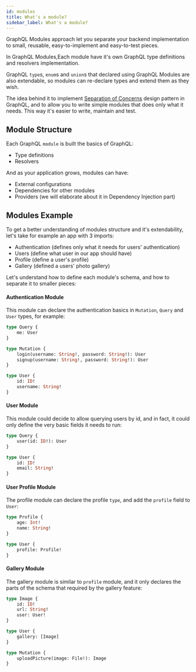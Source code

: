 ```yaml
---
id: modules
title: What's a module?
sidebar_label: What's a module?
---
```


GraphQL Modules approach let you separate your backend implementation to small, reusable, easy-to-implement and easy-to-test pieces.

In GraphQL Modules,Each module have it's own GraphQL type definitions and resolvers implementation.

GraphQL `type`s, `enum`s and `union`s that declared using GraphQL Modules are also extendable, so modules can re-declare types and extend them as they wish.

The idea behind it to implement [Separation of Concerns](https://deviq.com/separation-of-concerns/) design pattern in GraphQL, and to allow you to write simple modules that does only what it needs. This way it's easier to write, maintain and test.

## Module Structure

Each GraphQL `module` is built the basics of GraphQL:

- Type definitions
- Resolvers

And as your application grows, modules can have:

- External configurations
- Dependencies for other modules
- Providers (we will elaborate about it in Dependency Injection part)

## Modules Example

To get a better understanding of modules structure and it's extendability, let's take for example an app with 3 imports: 

- Authentication (defines only what it needs for users' authentication)
- Users (define what user in our app should have)
- Profile (define a user's profile)
- Gallery (defined a users' photo gallery)

Let's understand how to define each module's schema, and how to separate it to smaller pieces:

#### Authentication Module

This module can declare the authentication basics in `Mutation`, `Query` and `User` types, for example:

```graphql
type Query {
    me: User
}

type Mutation {
    login(username: String!, password: String!): User
    signup(username: String!, password: String!): User
}

type User {
    id: ID!
    username: String!
}
```

#### User Module

This module could decide to allow querying users by id, and in fact, it could only define the very basic fields it needs to run:

```graphql
type Query {
    user(id: ID!): User
}

type User {
    id: ID!
    email: String!
}
```

#### User Profile Module

The profile module can declare the profile `type`, and add the `profile` field to `User`:

```graphql
type Profile {
    age: Int!
    name: String!
}

type User {
    profile: Profile!
}
```

#### Gallery Module

The gallery module is similar to `profile` module, and it only declares the parts of the schema that required by the gallery feature:

```graphql
type Image {
    id: ID!
    url: String!
    user: User!
}

type User {
    gallery: [Image]
}

type Mutation {
    uploadPicture(image: File!): Image
}
```
